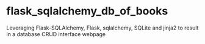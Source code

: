 # flask_sqlalchemy_db_of_books
Leveraging Flask-SQLAlchemy, Flask, sqlalchemy, SQLite and jinja2 to result in a database CRUD interface webpage
